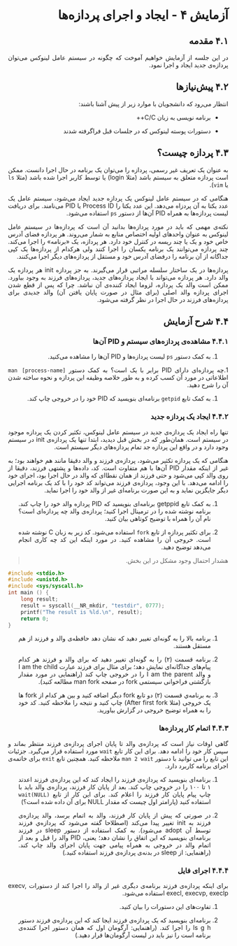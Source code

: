 <div dir="rtl" align='justify'>
   
# آزمایش ۴ - ایجاد و اجرای پردازه‌ها

## ۴.۱ مقدمه

در این جلسه از آزمایش خواهیم آموخت که چگونه در سیستم عامل
لینوکس می‌توان پردازه‌ی جدید ایجاد و اجرا نمود.

## ۴.۲ پیش‌نیازها

انتظار می‌رود که دانشجویان با موارد زیر از پیش آشنا باشند:

* برنامه نویسی به زبان C/C++

* دستورات پوسته لینوکس که در جلسات قبل فراگرفته شدند

## ۴.۳ پردازه چیست؟

به عنوان یک تعریف غیر رسمی، پردازه را می‌توان یک برنامه
در حال اجرا دانست. ممکن است پردازه متعلق به سیستم باشد
(مثلا login) یا توسط کاربر اجرا شده باشد
(مثلا `ls` یا `vim`).

هنگامی که در سیستم عامل لینوکس یک پردازه جدید ایجاد
می‌شود،
سیستم عامل یک عدد یکتا به آن پردزاه می‌دهد. این عدد یکتا
را Process ID یا PID می‌نامند. برای دریافت لیست پردازه‌ها
به همراه PID آن‌ها از دستور `ps` استفاده می‌شود.

نکته‌ی مهمی که باید در مورد پردازه‌ها بدانید آن است که
پردازه‌ها در سیستم عامل لینوکس به عنوان واحدهای اولیه
اختصاص منابع به شمار می‌روند. هر پردازه فضای آدرس خاص
خود و یک یا چند ریسه در کنترل خود دارد. هر پردازه،
یک «برنامه» را اجرا می‌کند. چند پردازه می‌توانند
یک برنامه یکسان را اجرا کنند ولی هرکدام از پردازه‌ها یک
کپی جداگانه از آن برنامه را درفضای آدرس خود و مستقل از
پردازه‌های دیگر اجرا می‌کنند.

پردازه‌ها در یک ساختار سلسله مراتبی قرار می‌گیرند. به 
جز پردازه init هر پردازه یک والد دارد. هر پردازه می‌تواند
با ایجاد پردازه‌های جدید، پردازه‌های فرزند به وجود بیاورد.
ممکن است والد یک پردازه، لزوما ایجاد کننده‌ی آن نباشد.
چرا که پس از قطع شدن اجرای پردازه والد اصلی 
(برای مثال در صورت پایان یافتن آن) والد جدیدی برای
پردازه‌های فرزند در حال اجرا در نظر گرفته می‌شود.

## ۴.۴ شرح آزمایش

### ۴.۴.۱ مشاهده‌ی پردازه‌های سیستم و PID آن‌ها

1. به کمک دستور `ps` لیست پردازه‌ها و PID آن‌ها را مشاهده
می‌کنید.

1.چه پردازه‌ای دارای PID برابر با یک است؟ به کمک
دستور `man [process-name]` اطلاعاتی در مورد آن کسب کرده و
به طور خلاصه وظیفه این پردازه و نحوه ساخته شدن ‌آن را شرح
دهید.

1. به کمک تابع `getpid` برنامه‌ای بنویسید که PID خود
را در خروجی چاپ کند.

### ۴.۴.۲ ایجاد یک پردازه جدید

تنها راه ایجاد یک پردازه‌ی جدید در سیستم عامل لینوکس،
تکثیر کردن یک پردازه موجود در سیستم است. همان‌طور که در
بخش قبل دیدید، ابتدا تنها یک پردازه‌ی init در سیستم
وجود دارد و در واقع این پردازه جد تمام پردازه‌های دیگر
سیستم است.

هنگامی که یک پردازه تکثیر می‌شود، پردازه‌ی فرزند و والد
دقیقا مانند هم خواهند بود؛ به غیر از اینکه مقدار PID
آن‌ها با هم متفاوت است. کد، داده‌ها و پشتهی فرزند، دقیقا
از روی والد کپی می‌شود و حتی فرزند از همان نقطا‌ای که
والد در حال اجرا بود، اجرای خود را ادامه می‌دهد.
با این وجود، پردازه‌ی فرزند می‌تواند کد خود را با کد
یک برنامه اجرایی دیگر جایگزین نماید و به این صورت
برنامه‌ای غیر از والد خود را اجرا نماید.

1. به کمک تابع getppid برنامه‌ای بنویسید که PID‌ پردازه
والد خود را چاپ کند. برنامه نوشته شده را در ترمینال
اجرا کنید؛ پردازه‌ی والد چه پردازه‌ای است؟ نام آن را
همراه با توضیح کوتاهی بیان کنید.

1. برای تکثیر پردازه از تابع `fork` استفاده می‌شود.
کد زیر به زبان C نوشته شده است. خروجی آن را مشاهده کنید.
در مورد اینکه این کد چه کاری انجام می‌دهد توضیح دهید.

> هشدار احتمال وجود مشکل در این بخش.

<div dir="ltr">

```c
#include <stdio.h>
#include <unistd.h>
#include <sys/syscall.h>
int main () {
    long result;
    result = syscall(__NR_mkdir, "testdir", 0777);
    printf("The result is %ld.\n", result);
    return 0;
}
```

</div>

1. برنامه بالا را به گونه‌ای تغییر دهید که نشان دهد حافظه‌ی
والد و فرزند از هم مستقل هستند.

1. برنامه قسمت (۲) را به گونه‌ای تغییر دهید که برای والد
و فرزند هر کدام پیام‌های جداگانه‌ای نمایش دهد؛ برای مثال
برای فرزند عبارت I am the child و والد I am the parent
را در خروجی چاپ کند (راهنمایی در مورد مقدار بازگشتی
فراخوانی سیستمی fork در صفحه man fork مطالعه کنید).

1. به برنامه‌ي قسمت (۲) دو تابع fork دیگر اضافه کنید و 
بین هر کدام از fork ها یک خروجی (مثلا After first fork)
چاپ کنید و نتیجه را ملاحظه کنید. کد خود را به همراه توضیح
خروجی در گزارش بیاورید.

### ۴.۴.۳ اتمام کار پردازه‌ها

گاهی اوقات نیاز است که پردازه‌ی والد تا پایان اجرای
پردازه‌ی فرزند منتظر بماند و سپس کار خود را ادامه دهد.
برای این کار تابع `wait` مورد استفاده قرار می‌گیرد.
جزئیات این تابع را می توانید با دستور `man 2 wait`
ملاحظه کنید. همچنین تابع `exit` برای خاتمه‌ی اجرای
برنامه کاربرد دارد.

1. برنامه‌ای بنویسید که پردازه‌ی فرزند را ایجاد کند
که این پردازه‌ی فرزند اعدتد ۱ تا ۱۰۰ را در خروجی چاپ کند.
بعد از پایان کار فرزند، پردازه‌ی والد باید با چاپ پیام
پایان کار فرزند را اعلام کند. برای این کار از
تابع `wait(NULL)` استفاده کنید (پارامتر اول چیست که
مقدار NULL برای آن داده شده است؟)

1. در صورتی که پیش از پایان کار فرزند، والد به اتمام 
برسد، والد پردازه‌ی فرزند به init تغییر پیدا می‌کند 
(اصطلاحا گفته می‌شود که پردازه‌ي فرزند توسط آن adopt می‌شود).
به کمک استفاده از دستور sleep در فرزند برنامه‌ای بنویسید
که این اتفاق را نشان دهد؛ یعنی، PID والد را قبل و بعد
از اتمام والد در خروجی به همراه پیامی جهت پایان اجرای 
والد چاپ کند. (راهنمایی: از sleep در بدنه‌ی پردازه‌ی
فرزند استفاده کنید.)

### ۴.۴.۴ اجرای فایل

برای اینکه پردازه‌ی فرزند برنامه‌ی دیگری غیر از والد را
اجرا کند از دستورات 
execv, execl, execvp, execlp
استفاده می‌شود.

1. تفاوت‌های این دستورات را بیان کنید.

1. برنامه‌ای بنویسید که یک پردازه‌ی فرزند ایجا کند که
این پردازه‌ی فرزند دستور ls g h را اجرا کند.
(راهنمایی: آرگومان اول که همان دستور اجرا
کنند‌ه‌ی برنامه است را نیز باید در لیست آرگومان‌ها
قرار دهید.)

</dev>
